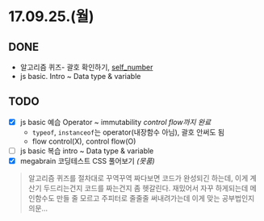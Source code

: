 # 17.09.25.(월)

## DONE
* 알고리즘 퀴즈- 괄호 확인하기, [self_number](https://github.com/cmygray/TIL/blob/master/algorithms/self_number.ipynb)
* js basic. Intro ~ Data type & variable

## TODO
* [x] js basic 예습 Operator ~ immutability *control flow까지 완료*
  * `typeof`, `instanceof`는 operator(내장함수 아님), 괄호 안써도 됨
  * flow control(X), control flow(O)
* [ ] js basic 복습 intro ~ Data type & variable
* [x] megabrain 코딩테스트 CSS 풀어보기 *(못품)*

> 알고리즘 퀴즈를 절차대로 꾸역꾸역 짜다보면 코드가 완성되긴 하는데, 이게 계산기 두드리는건지 코드를 짜는건지 좀 헷갈린다. 재밌어서 자꾸 하게되는데 메인함수도 만들 줄 모르고 주피터로 줄줄줄 써내려가는데 이게 맞는 공부법인지 의문...